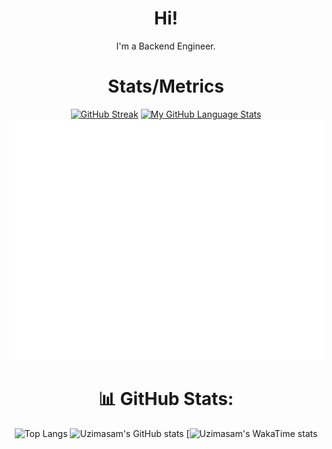<div align="center">
<h1>Hi!</h1>
<p>I'm a Backend Engineer.</p>
  
# Stats/Metrics
  
[![GitHub Streak](https://github-readme-streak-stats.herokuapp.com?user=uzimasam&theme=tokyonight&date_format=j%20M%5B%20Y%5D&stroke=DD50B5&fire=DD2727&currStreakNum=2DDD76)](https://git.io/streak-stats)
[![My GitHub Language Stats](https://github-readme-stats.vercel.app/api/top-langs/?username=uzimasam&langs_count=5&theme=dark)]()
![Metrics](/github-metrics.svg)


# 📊 GitHub Stats:
![Top Langs](https://github-readme-stats.vercel.app/api/wakatime?username=uzimasam\&layout=compact)
![Uzimasam's GitHub stats](https://github-readme-stats.vercel.app/api?username=uzimasam&show_icons=true&theme=radical)
[![Uzimasam's WakaTime stats](https://github-readme-stats.vercel.app/api/wakatime?username=uzimasam\&layout=compact)
